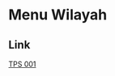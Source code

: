 # Menu Wilayah

## Link

[TPS 001](https://github.com/gigit-pemilu/pemilu-2024-96-papua-barat-daya/tree/main/pilpres/hitung-suara/sub/96-papua-barat-daya/sub/03-raja-ampat/sub/08-waigeo-timur/sub/2004-yensner/sub/001-tps)

